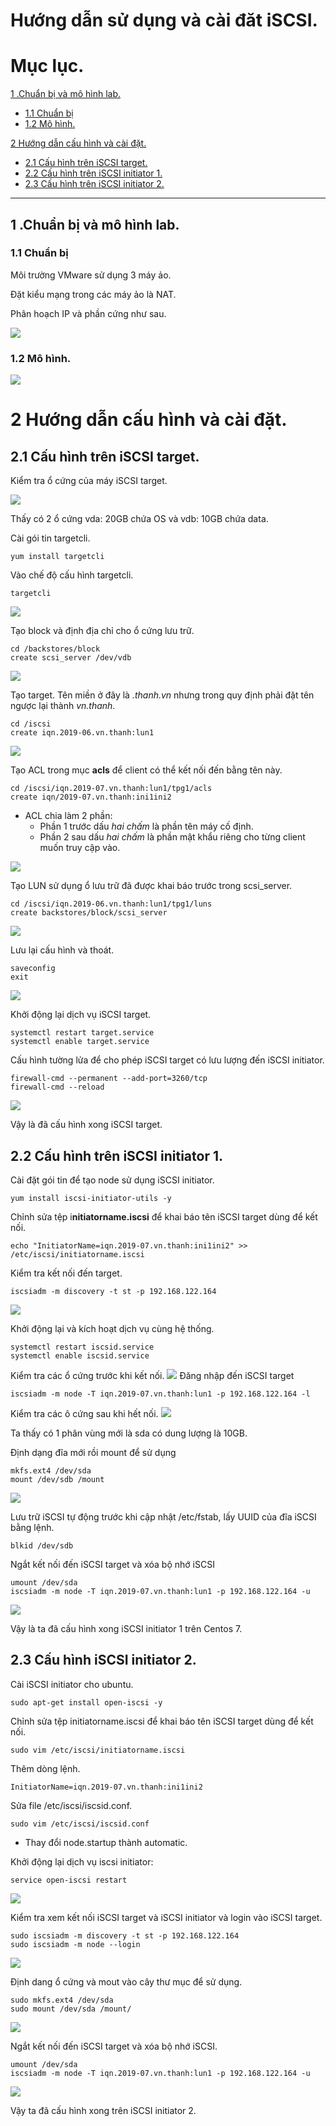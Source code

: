 # Hướng dẫn sử dụng và cài đăt iSCSI.
# Mục lục.



[1 .Chuẩn bị và mô hình lab.](#1)
- [1.1 Chuẩn bị](#1.1)
- [1.2 Mô hình.](#1.2)

[2 Hướng dẫn cấu hình và cài đặt.](#2)
- [2.1 Cấu hình trên iSCSI target.](#2.1)
- [2.2 Cấu hình trên iSCSI initiator 1.](#2.2)
- [2.3 Cấu hình trên iSCSI initiator 2.](#2.3)
----


<a name="1"></a>
## 1 .Chuẩn bị và mô hình lab.

<a name="1.1"></a>
### 1.1 Chuẩn bị 

Môi trường VMware sử dụng 3 máy ảo.

Đặt kiểu mạng trong các máy ảo là NAT.

Phân hoạch IP và phần cứng như sau.

![](anhsan/anh29.png)

<a name="1.2"></a>
### 1.2 Mô hình.

![](anhsan/anh30.png)

<a name="2"></a>
# 2 Hướng dẫn cấu hình và cài đặt.

<a name="2.1"></a>
## 2.1 Cấu hình trên iSCSI target.

Kiểm tra ổ cứng của máy iSCSI target.

![](anhsan/anh33.png)

Thấy có 2 ổ cứng vda: 20GB chứa OS và vdb: 10GB chứa data.

Cài gói tin targetcli.
```
yum install targetcli
```

Vào chế độ cấu hình targetcli.

```
targetcli
```
![](anhsan/anh34.png)


Tạo block và định địa chỉ cho ổ cứng lưu trữ.
```
cd /backstores/block
create scsi_server /dev/vdb
```
![](anhsan/anh35.png)

Tạo target. Tên miền ở đây là *.thanh.vn* nhưng trong quy định phải đặt tên ngược lại thành *vn.thanh*.
```
cd /iscsi
create iqn.2019-06.vn.thanh:lun1
```
![](anhsan/anh36.png)

Tạo ACL trong mục **acls** để client có thể kết nối đến bằng tên này. 
```
cd /iscsi/iqn.2019-07.vn.thanh:lun1/tpg1/acls
create iqn/2019-07.vn.thanh:ini1ini2
```
- ACL chia làm 2 phần:
    - Phần 1 trước dấu *hai chấm* là phần tên máy cố định.
    - Phần 2 sau dấu *hai chấm* là phần mật khẩu riêng cho từng client muốn truy cập vào.

![](anhsan/anh37.png)

Tạo LUN sử dụng ổ lưu trữ đã được khai báo trước trong scsi_server.
```
cd /iscsi/iqn.2019-06.vn.thanh:lun1/tpg1/luns
create backstores/block/scsi_server
```
![](anhsan/anh38.png)

Lưu lại cấu hình và thoát.
```
saveconfig
exit
```
![](anhsan/anh40.png)

Khởi động lại dịch vụ iSCSI target.
```
systemctl restart target.service
systemctl enable target.service
```

Cấu hình tường lửa để cho phép iSCSI target có lưu lượng đến iSCSI initiator.
```
firewall-cmd --permanent --add-port=3260/tcp
firewall-cmd --reload
```
![](anhsan/anh41.png)

Vậy là đã cấu hình xong iSCSI target.

<a name="2.2"></a>
## 2.2 Cấu hình trên iSCSI initiator 1.

Cài đặt gói tin để tạo node sử dụng iSCSI initiator.
```
yum install iscsi-initiator-utils -y
```

Chỉnh sửa tệp i**nitiatorname.iscsi** để  khai báo tên iSCSI target dùng để kết nối.

```
echo "InitiatorName=iqn.2019-07.vn.thanh:ini1ini2" >> /etc/iscsi/initiatorname.iscsi
```
Kiểm tra kết nối đến target.
```
iscsiadm -m discovery -t st -p 192.168.122.164
```
![](anhsan/anh42.png)

Khởi động lại và kích hoạt dịch vụ cùng hệ thống.
```
systemctl restart iscsid.service
systemctl enable iscsid.service
```

Kiểm tra các ổ cứng trước khi kết nối.
![](anhsan/anh43.png)
Đăng nhập đến iSCSI target
```
iscsiadm -m node -T iqn.2019-07.vn.thanh:lun1 -p 192.168.122.164 -l
```
Kiểm tra các ô cứng sau khi hết nối.
![](anhsan/anh44.png)

Ta thấy có 1 phân vùng mới là sda có dung lượng là 10GB.

Định dạng đĩa mới rồi mount để sử dụng
```
mkfs.ext4 /dev/sda
mount /dev/sdb /mount
```
![](anhsan/anh46.png)

Lưu trữ iSCSI tự động trước khi cập nhật /etc/fstab, lấy UUID của đĩa iSCSI bằng lệnh.
```
blkid /dev/sdb
```

Ngắt kết nối đến iSCSI target và xóa bộ nhớ iSCSI 
```
umount /dev/sda
iscsiadm -m node -T iqn.2019-07.vn.thanh:lun1 -p 192.168.122.164 -u
```
![](anhsan/anh47.png)

Vậy là ta đã cấu hình xong iSCSI initiator 1 trên Centos 7.

<a name="2.3"></a>
## 2.3 Cấu hình iSCSI initiator 2.
Cài iSCSI initiator cho ubuntu.
```
sudo apt-get install open-iscsi -y
```
Chỉnh sửa tệp initiatorname.iscsi để  khai báo tên iSCSI target dùng để kết nối.

```
sudo vim /etc/iscsi/initiatorname.iscsi
```

Thêm dòng lệnh.
```
InitiatorName=iqn.2019-07.vn.thanh:ini1ini2
```

Sửa file /etc/iscsi/iscsid.conf.
```
sudo vim /etc/iscsi/iscsid.conf
```
- Thay đổi node.startup thành automatic.

Khởi động lại dịch vụ iscsi initiator:
```
service open-iscsi restart
```
![](anhsan/anh45.png)

Kiểm tra xem kết nối iSCSI target và iSCSI initiator và login  vào iSCSI target.
```
sudo iscsiadm -m discovery -t st -p 192.168.122.164
sudo iscsiadm -m node --login
```

![](anhsan/anh48.png)

Định dang ổ cứng và mout vào cây thư mục để sử dụng.

```
sudo mkfs.ext4 /dev/sda
sudo mount /dev/sda /mount/
```
![](anhsan/anh49.png)

Ngắt kết nối đến iSCSI target và xóa bộ nhớ iSCSI.
```
umount /dev/sda
iscsiadm -m node -T iqn.2019-07.vn.thanh:lun1 -p 192.168.122.164 -u
```
![](anhsan/anh51.png)

Vậy ta đã cấu hình xong trên iSCSI initiator 2.
